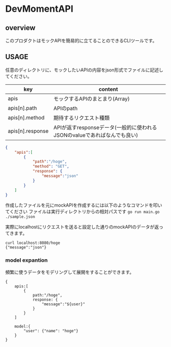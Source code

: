 # DevMomentAPI

## overview
このプロダクトはモックAPIを簡易的に立てることのできるCLIツールです。

## USAGE
任意のディレクトリに、モックしたいAPIの内容をjson形式でファイルに記述してください。

|key|content| 
----|---------
|apis|モックするAPIのまとまり(Array)|
|apis[n].path|APIのpath|
|apis[n].method|期待するリクエスト種類|
|apis[n].response|APIが返すresponseデータ(一般的に使われるJSONのvalueであればなんでも良い)|

``` sample.json
{
    "apis":[
        {
            "path":"/hoge",
            "method": "GET",
            "response": {
                "message":"json"
            }
        }
    ]
}
```
作成したファイルを元にmockAPIを作成するには以下のようなコマンドを叩いてください
ファイルは実行ディレクトリからの相対パスです
`go run main.go ./sample.json`


実際にlocalhostにリクエストを送ると設定した通りのmockAPIのデータが返ってきます。
```
curl localhost:8080/hoge
{"message":"json"}
```

### model expantion
頻繁に使うデータをモデリングして展開をすることができます。
```
{
    apis:[
        {
            path:"/hoge",
            response: {
                "message":"${user}"
            }
        }
    ]

    model:{
        "user": {"name": "hoge"}
    }
}
```
